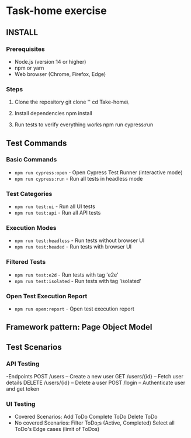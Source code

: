 
# Task-home exercise

## INSTALL

### Prerequisites

- Node.js (version 14 or higher)
- npm or yarn
- Web browser (Chrome, Firefox, Edge)

### Steps

1. Clone the repository
    git clone ''
    cd Take-home\

2. Install dependencies
    npm install

3. Run tests to verify everything works
    npm run cypress:run

## Test Commands

### Basic Commands

- `npm run cypress:open` - Open Cypress Test Runner (interactive mode)
- `npm run cypress:run` - Run all tests in headless mode

### Test Categories

- `npm run test:ui` - Run all UI tests
- `npm run test:api` - Run all API tests

### Execution Modes

- `npm run test:headless` - Run tests without browser UI
- `npm run test:headed` - Run tests with browser UI

### Filtered Tests

- `npm run test:e2d` - Run tests with tag 'e2e'
- `npm run test:isolated` - Run tests with tag 'isolated'

### Open Test Execution Report

- `npm run opem:report` - Open test execution report

## Framework pattern: Page Object Model

## Test Scenarios

### API Testing

-Endpoints
 POST /users – Create a new user
 GET /users/{id} – Fetch user details
 DELETE /users/{id} – Delete a user
 POST /login – Authenticate user and get token

### UI Testing

- Covered Scenarios:
  Add ToDo
  Complete ToDo
  Delete ToDo
- No covered Scenarios:
  Filter ToDo;s (Active, Completed)
  Select all ToDo's
  Edge cases (limit of ToDos)
